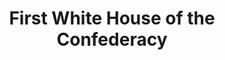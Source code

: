 ---
layout: repo
title: "First White House of the Confederacy"
id: 10632
permalink: repos/10632/
---